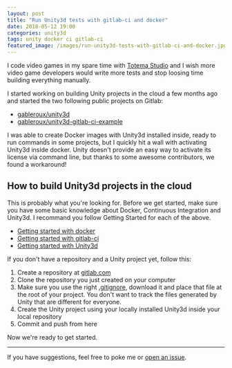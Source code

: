 ```yaml
---
layout: post
title: "Run Unity3d tests with gitlab-ci and docker"
date: 2018-05-12 19:00
categories: unity3d
tags: unity docker ci gitlab-ci
featured_image: /images/run-unity3d-tests-with-gitlab-ci-and-docker.jpg
---
```


I code video games in my spare time with [Totema Studio](https://totemastudio.com/) and I wish more video game developers would write more tests and stop loosing time building everything manually.

<!-- more -->

I started working on building Unity projects in the cloud a few months ago and started the two following public projects on Gitlab:

* [gableroux/unity3d](https://gitlab.com/gableroux/unity3d)
* [gableroux/unity3d-gitlab-ci-example](https://gitlab.com/gableroux/unity3d-gitlab-ci-example)

I was able to create Docker images with Unity3d installed inside, ready to run commands in some projects, but I quickly hit a wall with activating Unity3d inside docker. Unity doesn't provide an easy way to activate its license via command line, but thanks to some awesome contributors, we found a workaround! 

## How to build Unity3d projects in the cloud

This is probably what you're looking for. Before we get started, make sure you have some basic knowledge about Docker, Continuous Integration and Unity3d. I recommand you follow Getting Started for each of the above.

* [Getting started with docker]()
* [Getting started with gitlab-ci]()
* [Getting started with Unity3d]()

If you don't have a repository and a Unity project yet, follow this:

1. Create a repository at [gitlab.com](https://gitlab.com)
2. Clone the repository you just created on your computer
3. Make sure you use the right [.gitignore](https://github.com/github/gitignore/blob/master/Unity.gitignore), download it and place that file at the root of your project. You don't want to track the files generated by Unity that are different for everyone.
4. Create the Unity project using your locally installed Unity3d inside your local repository
5. Commit and push from here

Now we're ready to get started. 

---

If you have suggestions, feel free to poke me or [open an issue](https://github.com/GabLeRoux/gableroux.github.io/issues).

[saglacio]: http://saglac.io
[totemastudio]: https://totemastudio.com